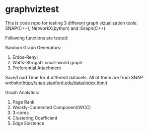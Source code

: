 # graphviztest

This is code repo for testing 3 different graph vizualization tools: SNAP(C++), NetworkX(python) and iGraph(C++)

Following functions are tested: 

Random Graph Generators: 
1) Erdos-Renyi
2) Watts–Strogatz small-world graph 
3) Preferential Attachment

Save/Load Time for 4 different datasets. All of them are from SNAP website(http://snap.stanford.edu/data/index.html) 

Graph Analytics: 
1) Page Rank
2) Weakly-Connected Component(WCC)
3) 3-cores
4) Clustering Coefficient
5) Edge Existence

